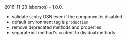 2016-11-23 (aborsos) - 1.0.0.
 - validate sentry DSN even if the component is disabled
 - default environment tag is `production`
 - remove deprecated methods and properties
 - separate init method's content to dividual methods
